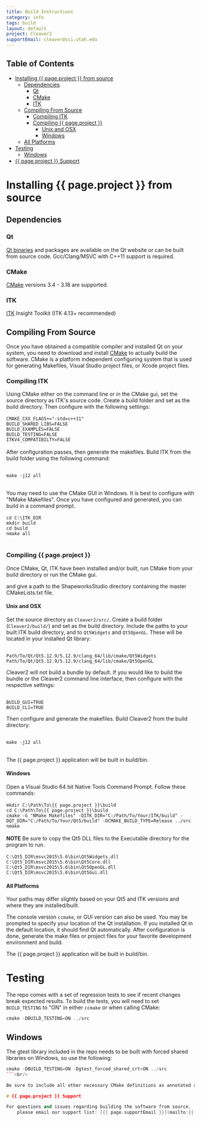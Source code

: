 ```yaml
---
title: Build Instructions
category: info
tags: build
layout: default
project: Cleaver2
supportEmail: cleaver@sci.utah.edu
---
```


## Table of Contents

* [Installing {{ page.project }} from source](#installing-cleaver2-from-source)
  * [Dependencies](#dependencies)
    * [Qt](#qt)
    * [CMake](#cmake)
    * [ITK](#itk)
  * [Compiling From Source](#compiling-from-source)
    * [Compiling ITK](#compiling-itk)
    * [Compiling {{ page.project }}](#compiling-cleaver2)
      * [Unix and OSX](#unix-and-osx)
      * [Windows](#windows)
  * [All Platforms](#all-platforms)
* [Testing](#testing)
  * [Windows](#windows)
* [{{ page.project }} Support](#cleaver2-support)

# Installing {{ page.project }} from source

## Dependencies

### Qt

[Qt binaries](https://www.qt.io/) and packages are available on the Qt website or can be built 
from source code. Gcc/Clang/MSVC with C++11 support is required.

### CMake

[CMake](https://cmake.org/) versions 3.4 - 3.18 are supported.

### ITK

[ITK](http://www.itk.org/) Insight Toolkit (ITK 4.13+ recommended) 


## Compiling From Source

Once you have obtained a compatible compiler and installed Qt on your system, you need to
download and install [CMake](http://www.cmake.org/) to actually build the software.
CMake is a platform independent configuring system that is used for generating Makefiles, Visual Studio project files, or Xcode project files.

### Compiling ITK

Using CMake either on the command line or in the CMake gui, set the source directory as ITK's source code. Create a build folder and set as the build directory. Then configure with the following settings:
<br/><br/>
``` CMAKE_CXX_FLAGS+="-std=c++11" ``` <br/>
``` BUILD_SHARED_LIBS=FALSE ``` <br/>
``` BUILD_EXAMPLES=FALSE ``` <br/>
``` BUILD_TESTING=FALSE ``` <br/>
``` ITKV4_COMPATIBILTY=FALSE ``` <br/>
<br/>
After configuration passes, then generate the makefiles. Build ITK from the build folder using the following command:
<br/><br/>

``` make -j12 all ``` <br/>
<br/>

You may need to use the CMake GUI in Windows. It is best to configure with "NMake Makefiles". Once you have configured and generated, you can build in a command prompt.
<br/><br/>
``` cd C:\ITK_DIR ``` <br/>
``` mkdir build ``` <br/>
``` cd build ``` <br/>
``` nmake all ``` <br/>
<br/>

### Compiling {{ page.project }}
Once CMake, Qt, ITK have been installed and/or built, run CMake from your build directory or run the CMake gui. 

and give a path to the ShapeworksStudio directory containing the master CMakeLists.txt file.

#### Unix and OSX

Set the source directory as ``` Cleaver2/src/ ```. Create a build folder (```Cleaver2/build/```) and set as the build directory. Include the paths to your built ITK build directory, and to ```Qt5Widgets``` and ```Qt5OpenGL```. These will be located in your installed Qt library:
<br/><br/>

```Path/To/Qt/Qt5.12.9/5.12.9/clang_64/lib/cmake/Qt5Widgets``` <br/>
```Path/To/Qt/Qt5.12.9/5.12.9/clang_64/lib/cmake/Qt5OpenGL``` <br/>

Cleaver2 will not build a bundle by default. If you would like to build the bundle or the Cleaver2 command line interface, then configure with the respective settings:
<br/><br/>

``` BUILD_GUI=TRUE ``` <br/>
``` BUILD_CLI=TRUE ``` <br/>

Then configure and generate the makefiles. Build Cleaver2 from the build directory:
<br/><br/>

``` make -j12 all ``` <br/>
<br/>

The {{ page.project }} application will be built in build/bin.

#### Windows
Open a Visual Studio 64 bit Native Tools Command Prompt.
Follow these commands:
<br/><br/>
``` mkdir C:\Path\To\{{ page.project }}\build ``` <br/>
``` cd C:\Path\To\{{ page.project }}\build ``` <br/>
``` cmake -G "NMake Makefiles" -DITK_DIR="C:/Path/To/Your/ITK/build" -DQT_DIR="C:/Path/To/Your/Qt5/build" -DCMAKE_BUILD_TYPE=Release ../src ``` <br/>
``` nmake ``` <br/>
<br/>
**NOTE** Be sure to copy the Qt5 DLL files to the Executable directory for the program to run.
<br/><br/>
``` C:\Qt5_DIR\msvc2015\5.6\bin\Qt5Widgets.dll ``` <br/>
``` C:\Qt5_DIR\msvc2015\5.6\bin\Qt5Core.dll ``` <br/>
``` C:\Qt5_DIR\msvc2015\5.6\bin\Qt5OpenGL.dll ``` <br/>
``` C:\Qt5_DIR\msvc2015\5.6\bin\Qt5Gui.dll ``` <br/>

#### All Platforms
Your paths may differ slightly based on your Qt5 and ITK versions and where they are installed/built.

The console version ``ccmake``, or GUI version can also be used.
You may be prompted to specify your location of the Qt installation.
If you installed Qt in the default location, it should find Qt automatically.
After configuration is done, generate the make files or project files for your favorite
development environment and build.

The {{ page.project }} application will be built in build/bin.

# Testing

The repo comes with a set of regression tests to see if recent
changes break expected results. To build the tests, you will
need to set <code>BUILD_TESTING</code> to "ON" in either
<code>ccmake</code> or when calling CMake:

```c++
cmake -DBUILD_TESTING=ON ../src
```

## Windows
The gtest library included in the repo needs to be
built with forced shared libraries on Windows, so use the following:

```c++
cmake -DBUILD_TESTING=ON -Dgtest_forced_shared_crt=ON ../src
```<br/>

Be sure to include all other necessary CMake definitions as annotated above.

# {{ page.project }} Support

For questions and issues regarding building the software from source,
    please email our support list: [{{ page.supportEmail }}](mailto:{{ page.supportEmail }})

